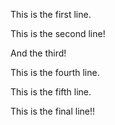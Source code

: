 This is the first line.

This is the second line!

And the third!

This is the fourth line.

This is the fifth line.

This is the final line!!
